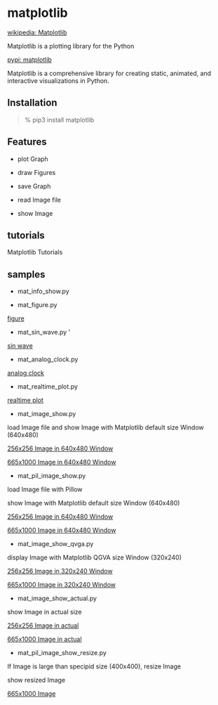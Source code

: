  matplotlib
===============

[wikipedia: Matplotlib](https://en.wikipedia.org/wiki/Matplotlib)  

Matplotlib  is a plotting library for the Python  

[pypi:  matplotlib](https://pypi.org/project/matplotlib/)  

  Matplotlib is a comprehensive library for creating static, animated, and interactive visualizations in Python.  

## Installation

> % pip3 install  matplotlib

## Features

- plot Graph

- draw Figures

-  save Graph

-  read Image file
 
-  show Image

## tutorials 

Matplotlib Tutorials

## samples

-  mat_info_show.py 

- mat_figure.py  
 
 [figure](https://github.com//ohwada/MAC_cpp_Samples/tree/master/MAC_Python_Samples/result/mat_figure.png)

-  mat_sin_wave.py  '
 
 [sin wave](https://github.com//ohwada/MAC_cpp_Samples/tree/master/MAC_Python_Samples/result/mat_sin_wave.png)

-  mat_analog_clock.py  
 
 [analog clock](https://github.com//ohwada/MAC_cpp_Samples/tree/master/MAC_Python_Samples/screenshots/mat_analog_clock.png)

-  mat_realtime_plot.py  
 
 [realtime plot](https://github.com//ohwada/MAC_cpp_Samples/tree/master/MAC_Python_Samples/screenshots/mat_realtime_plot.png)

- mat_image_show.py  

load Image file and show Image with Matplotlib default size Window (640x480)

 [256x256 Image in 640x480 Window](https://github.com//ohwada/MAC_cpp_Samples/tree/master/MAC_Python_Samples/screenshots/mat_image_show_sample.png)

 [665x1000 Image in 640x480 Window](https://github.com//ohwada/MAC_cpp_Samples/tree/master/MAC_Python_Samples/screenshots/mat_image_show_tiger.png)

- mat_pil_image_show.py  

load Image file with Pillow 

show Image with Matplotlib default size Window (640x480)

 [256x256 Image in 640x480 Window](https://github.com//ohwada/MAC_cpp_Samples/tree/master/MAC_Python_Samples/screenshots/mat_pil_image_show_sample.png)

 [665x1000 Image in 640x480 Window](https://github.com//ohwada/MAC_cpp_Samples/tree/master/MAC_Python_Samples/screenshots/mat_pil_image_show_tiger.png)

 - mat_image_show_qvga.py  

display Image with Matplotlib QGVA size Window (320x240)

 [256x256 Image in 320x240 Window](https://github.com//ohwada/MAC_cpp_Samples/tree/master/MAC_Python_Samples/screenshots/mat_image_show_qvga_sample.png)

 [665x1000 Image in 320x240 Window](https://github.com//ohwada/MAC_cpp_Samples/tree/master/MAC_Python_Samples/screenshots/mat_image_show_qvga_tiger.png)

- mat_image_show_actual.py  
 
show Image in actual size

 [256x256 Image in actual](https://github.com//ohwada/MAC_cpp_Samples/tree/master/MAC_Python_Samples/screenshots/mat_image_show_actual_sample.png)  

 [665x1000 Image in actual](https://github.com//ohwada/MAC_cpp_Samples/tree/master/MAC_Python_Samples/screenshots/mat_image_show_actual_tiger.png)  

- mat_pil_image_show_resize.py  
 
If Image is large than specipid size (400x400), resize Image

show resized Image

 [665x1000 Image](https://github.com//ohwada/MAC_cpp_Samples/tree/master/MAC_Python_Samples/screenshots/mat_pil_image_show_resize_tiger.png)

